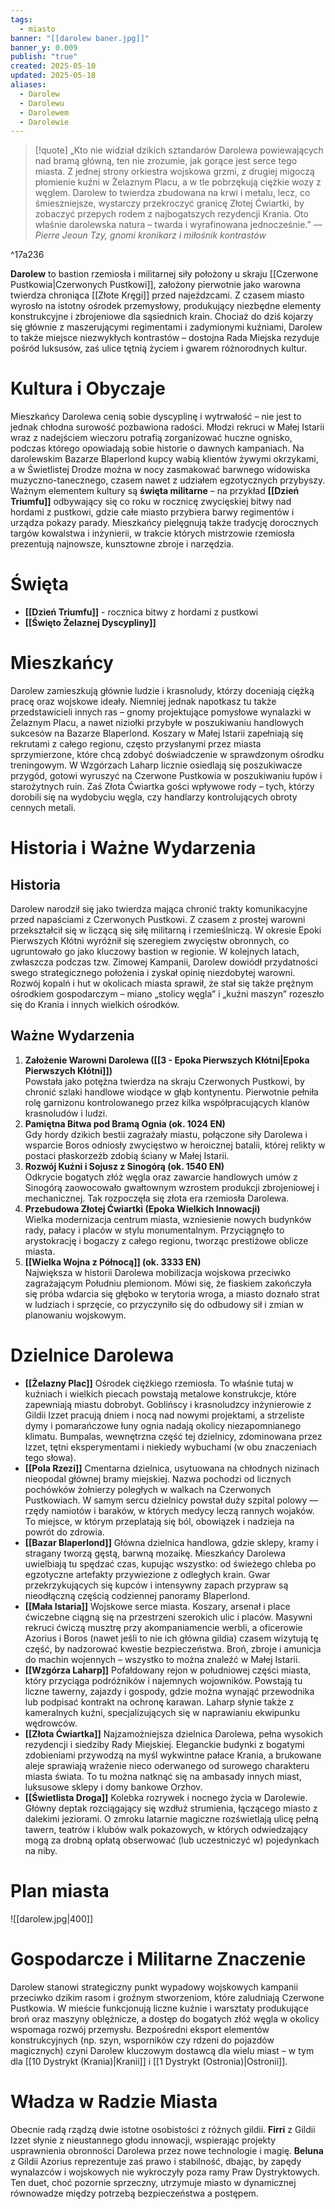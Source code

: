 ```yaml
---
tags:
  - miasto
banner: "[[darolew baner.jpg]]"
banner_y: 0.009
publish: "true"
created: 2025-05-10
updated: 2025-05-18
aliases:
  - Darolew
  - Darolewu
  - Darolewem
  - Darolewie
---
```

>[!quote] „Kto nie widział dzikich sztandarów Darolewa powiewających nad bramą główną, ten nie zrozumie, jak gorące jest serce tego miasta. Z jednej strony orkiestra wojskowa grzmi, z drugiej migoczą płomienie kuźni w Żelaznym Placu, a w tle pobrzękują ciężkie wozy z węglem. Darolew to twierdza zbudowana na krwi i metalu, lecz, co śmieszniejsze, wystarczy przekroczyć granicę Złotej Ćwiartki, by zobaczyć przepych rodem z najbogatszych rezydencji Krania. Oto właśnie darolewska natura – twarda i wyrafinowana jednocześnie.”
>— _Pierre Jeoun Tzy, gnomi kronikarz i miłośnik kontrastów_

^17a236

**Darolew** to bastion rzemiosła i militarnej siły położony u skraju [[Czerwone Pustkowia|Czerwonych Pustkowi]], założony pierwotnie jako warowna twierdza chroniąca [[Złote Kręgi]] przed najeźdzcami. Z czasem miasto wyrosło na istotny ośrodek przemysłowy, produkujący niezbędne elementy konstrukcyjne i zbrojeniowe dla sąsiednich krain. Chociaż do dziś kojarzy się głównie z maszerującymi regimentami i zadymionymi kuźniami, Darolew to także miejsce niezwykłych kontrastów – dostojna Rada Miejska rezyduje pośród luksusów, zaś ulice tętnią życiem i gwarem różnorodnych kultur.
# Kultura i Obyczaje
Mieszkańcy Darolewa cenią sobie dyscyplinę i wytrwałość – nie jest to jednak chłodna surowość pozbawiona radości. Młodzi rekruci w Małej Istarii wraz z nadejściem wieczoru potrafią zorganizować huczne ognisko, podczas którego opowiadają sobie historie o dawnych kampaniach. Na darolewskim Bazarze Blaperlond kupcy wabią klientów żywymi okrzykami, a w Świetlistej Drodze można w nocy zasmakować barwnego widowiska muzyczno-tanecznego, czasem nawet z udziałem egzotycznych przybyszy.
Ważnym elementem kultury są **święta militarne** – na przykład **[[Dzień Triumfu]]** odbywający się co roku w rocznicę zwycięskiej bitwy nad hordami z pustkowi, gdzie całe miasto przybiera barwy regimentów i urządza pokazy parady. Mieszkańcy pielęgnują także tradycję dorocznych targów kowalstwa i inżynierii, w trakcie których mistrzowie rzemiosła prezentują najnowsze, kunsztowne zbroje i narzędzia.
# Święta
- **[[Dzień Triumfu]]** - rocznica bitwy z hordami z pustkowi
- **[[Święto Żelaznej Dyscypliny]]**
# Mieszkańcy
Darolew zamieszkują głównie ludzie i krasnoludy, którzy doceniają ciężką pracę oraz wojskowe ideały. Niemniej jednak napotkasz tu także przedstawicieli innych ras – gnomy projektujące pomysłowe wynalazki w Żelaznym Placu, a nawet niziołki przybyłe w poszukiwaniu handlowych sukcesów na Bazarze Blaperlond.
Koszary w Małej Istarii zapełniają się rekrutami z całego regionu, często przysłanymi przez miasta sprzymierzone, które chcą zdobyć doświadczenie w sprawdzonym ośrodku treningowym. W Wzgórzach Laharp licznie osiedlają się poszukiwacze przygód, gotowi wyruszyć na Czerwone Pustkowia w poszukiwaniu łupów i starożytnych ruin. Zaś Złota Ćwiartka gości wpływowe rody – tych, którzy dorobili się na wydobyciu węgla, czy handlarzy kontrolujących obroty cennych metali.
# Historia i Ważne Wydarzenia
## Historia
Darolew narodził się jako twierdza mająca chronić trakty komunikacyjne przed napaściami z Czerwonych Pustkowi. Z czasem z prostej warowni przekształcił się w liczącą się siłę militarną i rzemieślniczą. W okresie Epoki Pierwszych Kłótni wyróżnił się szeregiem zwycięstw obronnych, co ugruntowało go jako kluczowy bastion w regionie.
W kolejnych latach, zwłaszcza podczas tzw. Zimowej Kampanii, Darolew dowiódł przydatności swego strategicznego położenia i zyskał opinię niezdobytej warowni. Rozwój kopalń i hut w okolicach miasta sprawił, że stał się także prężnym ośrodkiem gospodarczym – miano „stolicy węgla” i „kuźni maszyn” rozeszło się do Krania i innych wielkich ośrodków.
## Ważne Wydarzenia
1. **Założenie Warowni Darolewa ([[3 - Epoka Pierwszych Kłótni|Epoka Pierwszych Kłótni]])**  
    Powstała jako potężna twierdza na skraju Czerwonych Pustkowi, by chronić szlaki handlowe wiodące w głąb kontynentu. Pierwotnie pełniła rolę garnizonu kontrolowanego przez kilka współpracujących klanów krasnoludów i ludzi.
2. **Pamiętna Bitwa pod Bramą Ognia (ok. 1024 EN)**  
    Gdy hordy dzikich bestii zagrażały miastu, połączone siły Darolewa i wsparcie Boros odniosły zwycięstwo w heroicznej batalii, której relikty w postaci płaskorzeźb zdobią ściany w Małej Istarii.
3. **Rozwój Kuźni i Sojusz z Sinogórą (ok. 1540 EN)**  
    Odkrycie bogatych złóż węgla oraz zawarcie handlowych umów z Sinogórą zaowocowało gwałtownym wzrostem produkcji zbrojeniowej i mechanicznej. Tak rozpoczęła się złota era rzemiosła Darolewa.
4. **Przebudowa Złotej Ćwiartki (Epoka Wielkich Innowacji)**  
    Wielka modernizacja centrum miasta, wzniesienie nowych budynków rady, pałacy i placów w stylu monumentalnym. Przyciągnęło to arystokrację i bogaczy z całego regionu, tworząc prestiżowe oblicze miasta.
5. **[[Wielka Wojna z Północą]] (ok. 3333 EN)**  
    Największa w historii Darolewa mobilizacja wojskowa przeciwko zagrażającym Południu plemionom. Mówi się, że fiaskiem zakończyła się próba wdarcia się głęboko w terytoria wroga, a miasto doznało strat w ludziach i sprzęcie, co przyczyniło się do odbudowy sił i zmian w planowaniu wojskowym.
# Dzielnice Darolewa
- **[[Żelazny Plac]]**
Ośrodek ciężkiego rzemiosła. To właśnie tutaj w kuźniach i wielkich piecach powstają metalowe konstrukcje, które zapewniają miastu dobrobyt. Goblińscy i krasnoludzcy inżynierowie z Gildii Izzet pracują dniem i nocą nad nowymi projektami, a strzeliste dymy i pomarańczowe łuny ognia nadają okolicy niezapomnianego klimatu. Bumpalas, wewnętrzna część tej dzielnicy, zdominowana przez Izzet, tętni eksperymentami i niekiedy wybuchami (w obu znaczeniach tego słowa).
- **[[Pola Rzezi]]**
Cmentarna dzielnica, usytuowana na chłodnych nizinach nieopodal głównej bramy miejskiej. Nazwa pochodzi od licznych pochówków żołnierzy poległych w walkach na Czerwonych Pustkowiach. W samym sercu dzielnicy powstał duży szpital polowy — rzędy namiotów i baraków, w których medycy leczą rannych wojaków. To miejsce, w którym przeplatają się ból, obowiązek i nadzieja na powrót do zdrowia.
- **[[Bazar Blaperlond]]**
Główna dzielnica handlowa, gdzie sklepy, kramy i stragany tworzą gęstą, barwną mozaikę. Mieszkańcy Darolewa uwielbiają tu spędzać czas, kupując wszystko: od świeżego chleba po egzotyczne artefakty przywiezione z odległych krain. Gwar przekrzykujących się kupców i intensywny zapach przypraw są nieodłączną częścią codziennej panoramy Blaperlond.
- **[[Mała Istaria]]**
Wojskowe serce miasta. Koszary, arsenał i place ćwiczebne ciągną się na przestrzeni szerokich ulic i placów. Masywni rekruci ćwiczą musztrę przy akompaniamencie werbli, a oficerowie Azorius i Boros (nawet jeśli to nie ich główna gildia) czasem wizytują tę część, by nadzorować kwestie bezpieczeństwa. Broń, zbroje i amunicja do machin wojennych – wszystko to można znaleźć w Małej Istarii.
- **[[Wzgórza Laharp]]**
Pofałdowany rejon w południowej części miasta, który przyciąga podróżników i najemnych wojowników. Powstają tu liczne tawerny, zajazdy i gospody, gdzie można wynająć przewodnika lub podpisać kontrakt na ochronę karawan. Laharp słynie także z kameralnych kuźni, specjalizujących się w naprawianiu ekwipunku wędrowców.
- **[[Złota Ćwiartka]]**
Najzamożniejsza dzielnica Darolewa, pełna wysokich rezydencji i siedziby Rady Miejskiej. Eleganckie budynki z bogatymi zdobieniami przywodzą na myśl wykwintne pałace Krania, a brukowane aleje sprawiają wrażenie nieco oderwanego od surowego charakteru miasta świata. To tu można natknąć się na ambasady innych miast, luksusowe sklepy i domy bankowe Orzhov.
- **[[Świetlista Droga]]**
Kolebka rozrywek i nocnego życia w Darolewie. Główny deptak rozciągający się wzdłuż strumienia, łączącego miasto z dalekimi jeziorami. O zmroku latarnie magiczne rozświetlają ulicę pełną tawern, teatrów i klubów walk pokazowych, w których odwiedzający mogą za drobną opłatą obserwować (lub uczestniczyć w) pojedynkach na niby.
# Plan miasta
![[darolew.jpg|400]]
# Gospodarcze i Militarne Znaczenie
Darolew stanowi strategiczny punkt wypadowy wojskowych kampanii przeciwko dzikim rasom i groźnym stworzeniom, które zaludniają Czerwone Pustkowia. W mieście funkcjonują liczne kuźnie i warsztaty produkujące broń oraz maszyny oblężnicze, a dostęp do bogatych złóż węgla w okolicy wspomaga rozwój przemysłu. Bezpośredni eksport elementów konstrukcyjnych (np. szyn, wsporników czy rdzeni do pojazdów magicznych) czyni Darolew kluczowym dostawcą dla wielu miast – w tym dla [[10 Dystrykt (Krania)|Kranii]] i [[1 Dystrykt (Ostronia)|Ostronii]].
# Władza w Radzie Miasta
Obecnie radą rządzą dwie istotne osobistości z różnych gildii. **Firri** z Gildii Izzet słynie z nieustannego głodu innowacji, wspierając projekty usprawnienia obronności Darolewa przez nowe technologie i magię. **Beluna** z Gildii Azorius reprezentuje zaś prawo i stabilność, dbając, by zapędy wynalazców i wojskowych nie wykroczyły poza ramy Praw Dystryktowych. Ten duet, choć pozornie sprzeczny, utrzymuje miasto w dynamicznej równowadze między potrzebą bezpieczeństwa a postępem.